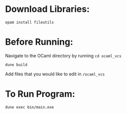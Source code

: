 # Download Libraries:

`opam install fileutils`

# Before Running:

Navigate to the OCaml directory by running `cd ocaml_vcs`

`dune build`

Add files that you would like to edit in `/ocaml_vcs`

# To Run Program:

`dune exec bin/main.exe`
